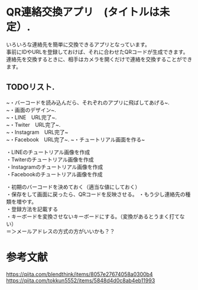 # QR連絡交換アプリ　(タイトルは未定）. 

いろいろな連絡先を簡単に交換できるアプリとなっています。    
事前にIDやURLを登録しておけば、それに合わせたQRコードが生成できます。  
連絡先を交換するときに、相手はカメラを開くだけで連絡を交換することができます。


## TODOリスト.   
~・バーコードを読み込んだら、それぞれのアプリに飛ばしてあげる~.       
~・画面のデザイン~.  
~・LINE　URL完了~.    
~・Twiter　URL完了~.   
~・Instagram　URL完了~    
~・Facebook　URL完了~. 
~・チュートリアル画面を作る~  

・LINEのチュートリアル画像を作成  
・Twiterのチュートリアル画像を作成  
・Instagramのチュートリアル画像を作成  
・Facebookのチュートリアル画像を作成  

・初期のバーコードを決めておく（適当な値にしておく）  
・保存をして画面に戻ったら、QRコードを反映させる。 
・もう少し連絡先の種類を増やす。      
・登録方法を記載する  
・キーボードを変換させないキーボードにする。（変換があるとうまく打てない）  
＝＞メールアドレスの方式の方がいいかも？？  



# 参考文献
https://qiita.com/blendthink/items/8057e27674058a0300b4
https://qiita.com/tokkun5552/items/5848d4d0c8ab4eb11993
